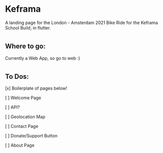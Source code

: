 # Keframa

A landing page for the London - Amsterdam 2021 Bike Ride for the Keframa School Build, in flutter.

#

## Where to go:

Currently a Web App, so go to web :)

#

## To Dos:

[x] Boilerplate of pages below!

[ ] Welcome Page

[ ] API?

[ ] Geolocation Map

[ ] Contact Page

[ ] Donate/Support Button

[ ] About Page
